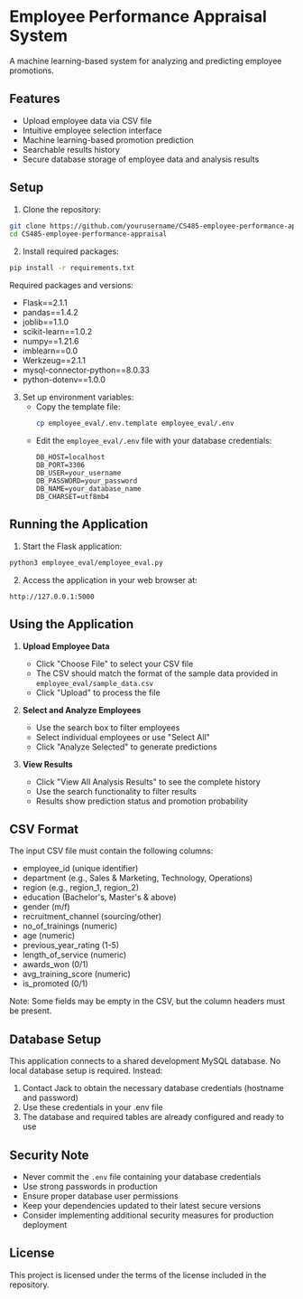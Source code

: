 # Employee Performance Appraisal System

A machine learning-based system for analyzing and predicting employee promotions.

## Features

- Upload employee data via CSV file
- Intuitive employee selection interface
- Machine learning-based promotion prediction
- Searchable results history
- Secure database storage of employee data and analysis results

## Setup

1. Clone the repository:
```bash
git clone https://github.com/yourusername/CS485-employee-performance-appraisal.git
cd CS485-employee-performance-appraisal
```

2. Install required packages:
```bash
pip install -r requirements.txt
```

Required packages and versions:
- Flask==2.1.1
- pandas==1.4.2
- joblib==1.1.0
- scikit-learn==1.0.2
- numpy==1.21.6
- imblearn==0.0
- Werkzeug==2.1.1
- mysql-connector-python==8.0.33
- python-dotenv==1.0.0

3. Set up environment variables:
   - Copy the template file:
     ```bash
     cp employee_eval/.env.template employee_eval/.env
     ```
   - Edit the `employee_eval/.env` file with your database credentials:
     ```
     DB_HOST=localhost
     DB_PORT=3306
     DB_USER=your_username
     DB_PASSWORD=your_password
     DB_NAME=your_database_name
     DB_CHARSET=utf8mb4
     ```

## Running the Application

1. Start the Flask application:
```bash
python3 employee_eval/employee_eval.py
```

2. Access the application in your web browser at:
```
http://127.0.0.1:5000
```

## Using the Application

1. **Upload Employee Data**
   - Click "Choose File" to select your CSV file
   - The CSV should match the format of the sample data provided in `employee_eval/sample_data.csv`
   - Click "Upload" to process the file

2. **Select and Analyze Employees**
   - Use the search box to filter employees
   - Select individual employees or use "Select All"
   - Click "Analyze Selected" to generate predictions

3. **View Results**
   - Click "View All Analysis Results" to see the complete history
   - Use the search functionality to filter results
   - Results show prediction status and promotion probability

## CSV Format

The input CSV file must contain the following columns:
- employee_id (unique identifier)
- department (e.g., Sales & Marketing, Technology, Operations)
- region (e.g., region_1, region_2)
- education (Bachelor's, Master's & above)
- gender (m/f)
- recruitment_channel (sourcing/other)
- no_of_trainings (numeric)
- age (numeric)
- previous_year_rating (1-5)
- length_of_service (numeric)
- awards_won (0/1)
- avg_training_score (numeric)
- is_promoted (0/1)

Note: Some fields may be empty in the CSV, but the column headers must be present.

## Database Setup

This application connects to a shared development MySQL database. No local database setup is required. Instead:
1. Contact Jack to obtain the necessary database credentials (hostname and password)
2. Use these credentials in your .env file
3. The database and required tables are already configured and ready to use

## Security Note

- Never commit the `.env` file containing your database credentials
- Use strong passwords in production
- Ensure proper database user permissions
- Keep your dependencies updated to their latest secure versions
- Consider implementing additional security measures for production deployment

## License

This project is licensed under the terms of the license included in the repository.
